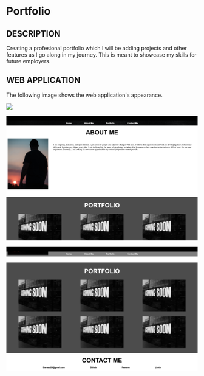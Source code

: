 # Portfolio

## DESCRIPTION
Creating a profesional portfolio which I will be adding projects and other features as I go along in my journey. This is meant to showcase my skills for future employers.

## WEB APPLICATION
The following image shows the web application's appearance.

![](assets/images/screenshot1.png)

![](assets/images/screenshot2.png)

![](assets/images/screenshot3.png)